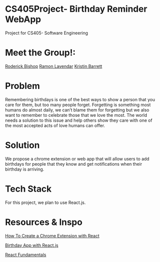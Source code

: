 # CS405Project- Birthday Reminder WebApp
Project for CS405- Software Engineering


# Meet the Group!:
[Roderick Bishop](https://www.linkedin.com/in/roderickebishop/)
[Ramon Lavendar](https://www.linkedin.com/in/ramon-lavender-47b081145/)
[Kristin Barrett](https://www.linkedin.com/in/kristin-barrett-104287187/)


# Problem
Remembering birthdays is one of the best ways to show a person that you care for them, but too many people forget. Forgetting is something most humans do almost daily, we can’t blame them for forgetting but we also want to remember to celebrate those that we love the most. The world needs a solution to this issue and help others show they care with one of the most accepted acts of love humans can offer.


# Solution
We propose a chrome extension or web app that will allow users to add birthdays for people that they know and get notifications when their birthday is arriving. 


# Tech Stack
For this project, we plan to use React.js. 


# Resources & Inspo

[How To Create a Chrome Extension with React](https://levelup.gitconnected.com/how-to-make-a-chrome-extension-with-react-129cdcbf1414)

[Birthday App with React.js](https://www.youtube.com/watch?v=a_7Z7C_JCyo) 

[React Fundamentals](https://www.youtube.com/watch?v=4UZrsTqkcW4&t=0s)
